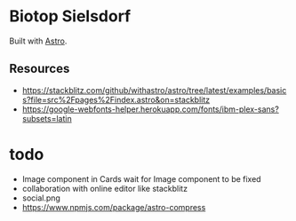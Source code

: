 # Biotop Sielsdorf

Built with [Astro](https://astro.build).


## Resources
- https://stackblitz.com/github/withastro/astro/tree/latest/examples/basics?file=src%2Fpages%2Findex.astro&on=stackblitz
- https://google-webfonts-helper.herokuapp.com/fonts/ibm-plex-sans?subsets=latin

# todo
- Image component in Cards
  wait for Image component to be fixed
- collaboration with online editor like stackblitz
- social.png
- https://www.npmjs.com/package/astro-compress
